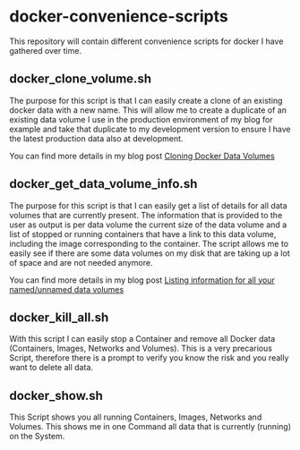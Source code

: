 # docker-convenience-scripts

This repository will contain different convenience scripts for docker I have gathered over time.

## docker_clone_volume.sh

The purpose for this script is that I can easily create a clone of an existing docker data with
a new name. This will allow me to create a duplicate of an existing data volume I use in the
production environment of my blog for example and take that duplicate to my development version 
to ensure I have the latest production data also at development.

You can find more details in my blog post [Cloning Docker Data Volumes](https://www.guidodiepen.nl/2016/05/cloning-docker-data-volumes/)

## docker_get_data_volume_info.sh

The purpose for this script is that I can easily get a list of details for all data volumes 
that are currently present. The information that is provided to the user as output is per 
data volume the current size of the data volume and a list of stopped or running containers 
that have a link to this data volume, including the image corresponding to the container.
The script allows me to easily see if there are some data volumes on my disk that are taking
up a lot of space and are not needed anymore.

You can find more details in my blog post [Listing information for all your named/unnamed data volumes](https://www.guidodiepen.nl/2017/04/listing-information-for-all-your-named-unnamed-data-volumes/)

## docker_kill_all.sh

With this script I can easily stop a Container and remove all Docker data
(Containers, Images, Networks and Volumes). This is a very precarious Script, 
therefore there is a prompt to verify you know the risk and you really
want to delete all data. 

## docker_show.sh

This Script shows you all running Containers, Images, Networks and Volumes. 
This shows me in one Command all data that is currently (running) on the System.